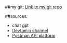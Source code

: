 ##my git: [Link to my git repo](https://github.com/LehhitAbdel/BackendWeb-node) 

##sources:
- chat gpt
- [Devtamin channel](https://www.youtube.com/channel/UCRujHTx-jSo4SIS03RA7EuQ)
-  [Postman API platform](https://blog.postman.com/how-to-create-a-rest-api-with-node-js-and-express/) 